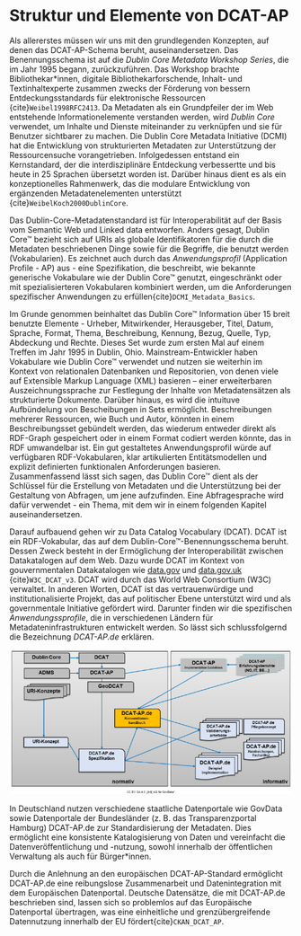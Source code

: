 # Struktur und Elemente von DCAT-AP
Als allererstes müssen wir uns mit den grundlegenden Konzepten, auf denen das DCAT-AP-Schema beruht, auseinandersetzen. Das Benennungsschema ist auf die *Dublin Core Metadata Workshop Series*, die im Jahr 1995 begann, zurückzuführen. Das Workshop brachte Bibliothekar*innen, digitale Bibliothekarforschende, Inhalt- und Textinhaltexperte zusammen zwecks der Förderung von bessern Entdeckungsstandards für elektronische Ressourcen {cite}`Weibel1998RFC2413`. Da Metadaten als ein Grundpfeiler der im Web entstehende Informationelemente verstanden werden, wird *Dublin Core* verwendet, um Inhalte und Dienste miteinander zu verknüpfen und sie für Benutzer sichtbarer zu machen. Die Dublin Core Metadata Initiative (DCMI) hat die Entwicklung von strukturierten Metadaten zur Unterstützung der Ressourcensuche vorangetrieben. Infolgedessen entstand ein Kernstandard, der die interdisziplinäre Entdeckung verbessertte und bis heute in 25 Sprachen übersetzt worden ist. Darüber hinaus dient es als ein konzeptionelles Rahmenwerk, das die modulare Entwicklung von ergänzenden Metadatenelementen unterstützt {cite}`WeibelKoch2000DublinCore`. 

Das Dublin-Core-Metadatenstandard ist für Interoperabilität auf der Basis vom Semantic Web und Linked data entworfen. Anders gesagt, Dublin Core™ bezieht sich auf URIs als globale Identifikatoren für die durch die Metadaten beschriebenen Dinge sowie für die Begriffe, die benutzt werden (Vokabularien). Es zeichnet auch durch das *Anwendungsprofil* (Application Profile - AP) aus - eine Spezifikation, die beschreibt, wie bekannte generische Vokabulare wie der Dublin Core™ genutzt, eingeschränkt oder mit spezialisierteren Vokabularen kombiniert werden, um die Anforderungen spezifischer Anwendungen zu erfüllen{cite}`DCMI_Metadata_Basics`.

Im Grunde genommen beinhaltet das Dublin Core™ Information über 15 breit benutzte Elemente - Urheber, Mitwirkender, Herausgeber, Titel, Datum, Sprache, Format, Thema, Beschreibung, Kennung, Bezug, Quelle, Typ, Abdeckung und Rechte. Dieses Set wurde zum ersten Mal auf einem Treffen im Jahr 1995 in Dublin, Ohio. Mainstream-Entwickler haben Vokabulare wie Dublin Core™ verwendet und nutzen sie weiterhin im Kontext von relationalen Datenbanken und Repositorien, von denen viele auf Extensible Markup Language (XML) basieren – einer erweiterbaren Auszeichnungssprache zur Festlegung der Inhalte von Metadatensätzen als strukturierte Dokumente. Darüber hinaus, es wird die intuituve Aufbündelung von Bescheibungen in Sets ermöglicht. Beschreibungen mehrerer Ressourcen, wie Buch und Autor, könnten in einem Beschreibungsset gebündelt werden, das wiederum entweder direkt als RDF-Graph gespeichert oder in einem Format codiert werden könnte, das in RDF umwandelbar ist. Ein gut gestaltetes Anwendungsprofil würde auf verfügbaren RDF-Vokabularen, klar artikulierten Entitätsmodellen und explizit definierten funktionalen Anforderungen basieren. Zusammenfassend lässt sich sagen, das Dublin Core™ dient als der Schlüssel für die Erstellung von Metadaten und die Unterstützung bei der Gestaltung von Abfragen, um jene aufzufinden. Eine Abfragesprache wird dafür verwendet - ein Thema, mit dem wir in einem folgenden Kapitel auseinandersetzen. 

Darauf aufbauend gehen wir zu Data Catalog Vocabulary (DCAT). DCAT ist ein RDF-Vokabular, das auf dem Dublin-Core™-Benennungsschema beruht. Dessen Zweck besteht in der Ermöglichung der Interoperabilität zwischen Datakatalogen auf dem Web. Dazu wurde DCAT im Kontext von gouvernmentalen Datakatalogen wie [data.gov](https://data.gov/) und [data.gov.uk](https://www.data.gov.uk/) {cite}`W3C_DCAT_v3`. DCAT wird durch das World Web Consortium (W3C) verwaltet. In anderen Worten, DCAT ist das vertrauenwürdige und institutionalisierte Projekt, das auf politischer Ebene unterstützt wird und als governmentale Initiative gefördert wird. Darunter finden wir die spezifischen *Anwendungssprofile*, die in verschiedenen Ländern für Metadateninfrastrukturen entwickelt werden. So lässt sich schlussfolgernd die Bezeichnung *DCAT-AP.de* erklären.

![Konventionenhandbuch als normatives Regelungsdokument](konventionenhandbuch-normatives-regelungsdokument.png)

In Deutschland nutzen verschiedene staatliche Datenportale wie GovData sowie Datenportale der Bundesländer (z. B. das Transparenzportal Hamburg) DCAT-AP.de zur Standardisierung der Metadaten. Dies ermöglicht eine konsistente Katalogisierung von Daten und vereinfacht die Datenveröffentlichung und -nutzung, sowohl innerhalb der öffentlichen Verwaltung als auch für Bürger*innen.

Durch die Anlehnung an den europäischen DCAT-AP-Standard ermöglicht DCAT-AP.de eine reibungslose Zusammenarbeit und Datenintegration mit dem Europäischen Datenportal. Deutsche Datensätze, die mit DCAT-AP.de beschrieben sind, lassen sich so problemlos auf das Europäische Datenportal übertragen, was eine einheitliche und grenzübergreifende Datennutzung innerhalb der EU fördert{cite}`CKAN_DCAT_AP`.